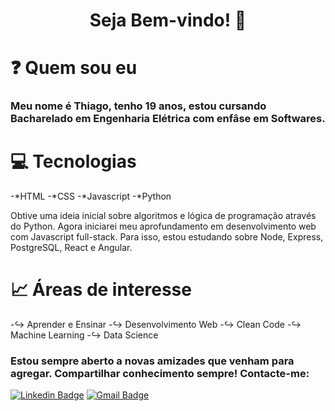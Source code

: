 <h1 align="center"> 
	Seja Bem-vindo! 👋
</h1>


# :question: Quem sou eu


### Meu nome é Thiago, tenho 19 anos, estou cursando Bacharelado em Engenharia Elétrica com enfâse em Softwares.

# :computer: Tecnologias

-*HTML
-*CSS
-*Javascript
-*Python

Obtive uma ideia inicial sobre algoritmos e lógica de programação através do Python.
Agora iniciarei meu aprofundamento em desenvolvimento web com Javascript full-stack.
Para isso, estou estudando sobre Node, Express, PostgreSQL, React e Angular.

# :chart_with_upwards_trend: Áreas de interesse


-:arrow_right_hook: Aprender e Ensinar
-:arrow_right_hook: Desenvolvimento Web
-:arrow_right_hook: Clean Code
-:arrow_right_hook: Machine Learning
-:arrow_right_hook: Data Science


### Estou sempre aberto a novas amizades que venham para agregar. Compartilhar conhecimento sempre! Contacte-me:

[![Linkedin Badge](https://img.shields.io/badge/-Thiago-blue?style=flat-square&logo=Linkedin&logoColor=white&link=https://www.linkedin.com/in/thiago-gregório-4b1a331a3/)](https://www.linkedin.com/in/thiago-gregório-4b1a331a3/) 
[![Gmail Badge](https://img.shields.io/badge/-thiagoluiz_16@hotmail.com-c14438?style=flat-square&logo=Gmail&logoColor=white&link=mailto:thiagoluiz_16@hotmail.com)](mailto:thiagoluiz_16@hotmail.com)

